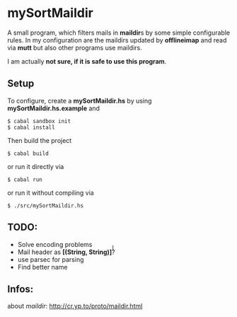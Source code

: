 mySortMaildir
=============
A small program, which filters mails in **maildir**s by some simple configurable
rules.
In my configuration are the maildirs updated by **offlineimap** and read via
**mutt** but also other programs use maildirs.

I am actually **not sure, if it is safe to use this program**.

Setup
-----
To configure, create a **mySortMaildir.hs** by using
**mySortMaildir.hs.example** and

    $ cabal sandbox init
    $ cabal install

Then build the project

    $ cabal build

or run it directly via

    $ cabal run

or run it without compiling via

    $ ./src/mySortMaildir.hs

TODO:
-----
* Solve encoding problems
* Mail header as **[(String, String)]̀̀̀̀**?
* use parsec for parsing
* Find better name

Infos:
------
about *maildir*: http://cr.yp.to/proto/maildir.html
